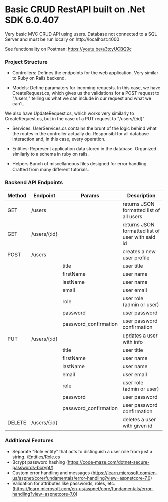# Basic CRUD RestAPI built on .Net SDK 6.0.407

Very basic MVC CRUD API using users. Database not connected to a SQL Server and must be run locally on http://localhost:4000

See functionality on Postman: https://youtu.be/a3tcyUCBQ9c

### Project Structure

- Controllers: 
Defines the endpoints for the web application. Very similar to Ruby on Rails backend.

- Models:
Define paramaters for incoming requests.
In this case, we have CreateRequest.cs, which gives us the validations for a POST request to "/users," telling us what we can include in our request and what we can't.

We also have UpdateRequest.cs, which works very similarly to CreateRequest.cs, but in the case of a PUT request to "/users/{:id}"

- Services:
UserServices.cs contains the brunt of the logic behind what the routes in the controller actually do. Responsibl
for all database interaction and, in this case, every operation.

- Entities:
Represent application data stored in the database. Organized similarly to a schema in ruby on rails.

- Helpers
Bunch of miscellaneous files designed for error handling. Crafted from many different tutorials.


### Backend API Endpoints

| Method | Endpoint          | Params                | Description                                          |
| ------ | ----------------- | --------------------- | ---------------------------------------------------- |
| GET    | /users            |                       | returns JSON formatted list of all users             |
| GET    | /users/{:id}      |                       | returns JSON formatted list of user with said id     |
| POST   | /users            |                       | creates a new user profile                           |
|        |                   | title                 | user title                                           |
|        |                   | firstName             | user name                                            |
|        |                   | lastName              | user name                                            |
|        |                   | email                 | user email                                           |
|        |                   | role                  | user role (admin or user)                            |
|        |                   | password              | user password                                        |
|        |                   | password_confirmation | user password confirmation                           |
| PUT    | /users/{:id}      |                       | updates a user with info                             |
|        |                   | title                 | user title                                           |
|        |                   | firstName             | user name                                            |
|        |                   | lastName              | user name                                            |
|        |                   | email                 | user email                                           |
|        |                   | role                  | user role (admin or user)                            |
|        |                   | password              | user password                                        |
|        |                   | password_confirmation | user password confirmation                           |
| DELETE | /users/{:id}      |                       | deletes a user with given id                         |

### Additional Features
- Separate "Role entity" that acts to distinguish a user role from just a string. /Entities/Role.cs
- Bcrypt password hashing (https://code-maze.com/dotnet-secure-passwords-bcrypt/)
- Custom error handling and messages (https://learn.microsoft.com/en-us/aspnet/core/fundamentals/error-handling?view=aspnetcore-7.0)
- Validation for attributes like passwords, roles, etc. (https://learn.microsoft.com/en-us/aspnet/core/fundamentals/error-handling?view=aspnetcore-7.0)






